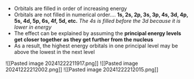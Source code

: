 + Orbitals are filled in order of increasing energy
+ Orbitals are not filled in numerical order....
  **1s, 2s, 2p, 3s, 3p, 4s, 3d, 4p, 5s, 4d, 5p, 6s, 4f, 5d, etc.**
  *The 4s is filled before the 3d because it is lower in energy*
+ The effect can be explained by assuming the 
  **principal energy levels get closer together as they get further from the nucleus**
+ As a result, the highest energy orbitals in one principal level may be above the lowest in the next level

![[Pasted image 20241222211917.png]]
![[Pasted image 20241222212002.png]]
![[Pasted image 20241222212015.png]]